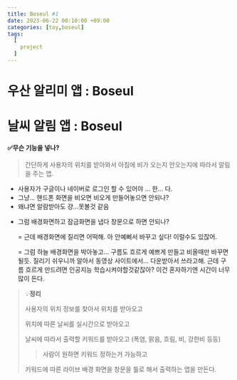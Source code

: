 ```yaml
---
title: Boseul #1
date: 2023-06-22 00:10:00 +09:00
categories: [toy,boseul]
tags:
  [
    project
  ]
---
```




# 우산 알리미 앱 : Boseul

# 날씨 알림 앱 : Boseul

#### :white_check_mark:무슨 기능을 넣나?

> 간단하게 사용자의 위치를 받아와서
> 아침에 비가 오는지 안오는지에 따라서 알림을 주는 앱.

- 사용자가 구글이나 네이버로 로그인 할 수 있어야 ... 한... 다. 
- 그냥... 핸드폰 화면을 비오면 비오게 만들어놓으면 안되나?
- 왜냐면 알람받아도 걍...못볼것 같음



* 그럼 배경화면하고 잠금화면을 냅다 창문으로 하면 안되나?

  = 근데 배경화면에 질리면 어떡해. 아 안예뻐서 바꾸고 싶다! 이럴수도 있잖어.

  = 그럼 하늘 배경화면을 박아놓고... 구름도 흐르게 예쁘게 만들고 비올때만 바꾸면 될듯. 질리기 쉬우니까 알아서 동영상 사이트에서... 다운받아서 쓰라고해. 근데 구름 흐르게 만드려면 인공지능 학습시켜야할것같잖아? 이건 혼자하기엔 시간이 너무 많이 든다.



> :bulb:**정리**
>
> 사용자의 위치 정보를 찾아서 위치를 받아오고
>
> 위치에 따른 날씨를 실시간으로 받아오고
>
> 날씨에 따라서 출력할 키워드를 받아오고 (폭염, 맑음, 흐림, 비, 강한비 등등) 
>
> > 사람이 원하면 키워드 정하는거 가능하고
>
> 키워드에 따른 라이브 배경 화면을 창문을 틀로 해서 출력하는 앱을 만든다.



